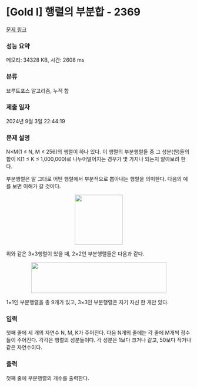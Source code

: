 # [Gold I] 행렬의 부분합 - 2369 

[문제 링크](https://www.acmicpc.net/problem/2369) 

### 성능 요약

메모리: 34328 KB, 시간: 2608 ms

### 분류

브루트포스 알고리즘, 누적 합

### 제출 일자

2024년 9월 3일 22:44:19

### 문제 설명

<p>N×M(1 ≤ N, M ≤ 256)의 행렬이 하나 있다. 이 행렬의 부분행렬들 중 그 성분(원)들의 합이 K(1 ≤ K ≤ 1,000,000)로 나누어떨어지는 경우가 몇 가지나 되는지 알아보려 한다.</p>

<p>부분행렬은 말 그대로 어떤 행렬에서 부분적으로 뽑아내는 행렬을 의미한다. 다음의 예를 보면 이해가 갈 것이다.</p>

<p style="text-align: center;"><img alt="" height="136" src="https://www.acmicpc.net/JudgeOnline/upload/201103/a1.png" width="130"></p>

<p>위와 같은 3×3행렬이 있을 때, 2×2인 부분행렬들은 다음과 같다.</p>

<p style="text-align: center;"><img alt="" height="84" src="https://www.acmicpc.net/JudgeOnline/upload/201103/a2.png" width="368"></p>

<p>1×1인 부분행렬을 총 9개가 있고, 3×3인 부분행렬은 자기 자신 한 개만 있다.</p>

### 입력 

 <p>첫째 줄에 세 개의 자연수 N, M, K가 주어진다. 다음 N개의 줄에는 각 줄에 M개씩 정수들이 주어진다. 각각은 행렬의 성분들이다. 각 성분은 1보다 크거나 같고, 50보다 작거나 같은 자연수이다.</p>

### 출력 

 <p>첫째 줄에 부분행렬의 개수를 출력한다.</p>

